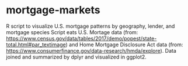 # mortgage-markets
R script to visualize U.S. mortgage patterns by geography, lender, and mortgage species
Script eats U.S. Mortage data (from: https://www.census.gov/data/tables/2017/demo/popest/state-total.html#par_textimage) and Home Mortgage Disclosure Act data (from: https://www.consumerfinance.gov/data-research/hmda/explore).
Data joined and summarized by dplyr and visualized in ggplot2.
